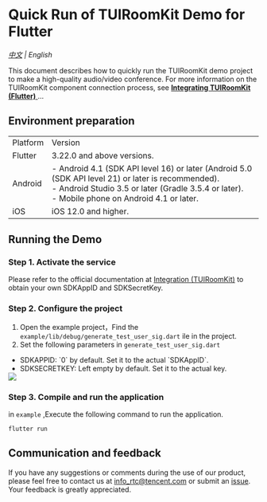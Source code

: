 # Quick Run of TUIRoomKit Demo for Flutter

_[中文](README.zh-CN.md) | English_

This document describes how to quickly run the TUIRoomKit demo project to make a high-quality audio/video conference. For more information on the TUIRoomKit component connection process, see [**Integrating TUIRoomKit (Flutter)** ](https://trtc.io/document/57508)...

## Environment preparation

<table>
<tr>
<td rowspan="1" colSpan="1" >Platform</td>

<td rowspan="1" colSpan="1" >Version</td>
</tr>

<tr>
<td rowspan="1" colSpan="1" >Flutter</td>

<td rowspan="1" colSpan="1" >3.22.0 and above versions.</td>
</tr>

<tr>
<td rowspan="1" colSpan="1" >Android</td>

<td rowspan="1" colSpan="1" >- Android 4.1 (SDK API level 16) or later (Android 5.0 (SDK API level 21) or later is recommended).<br>- Android Studio 3.5 or later (Gradle 3.5.4 or later). <br>- Mobile phone on Android 4.1 or later.</td>
</tr>

<tr>
<td rowspan="1" colSpan="1" >iOS</td>

<td rowspan="1" colSpan="1" >iOS 12.0 and higher.</td>
</tr>
</table>


## Running the Demo

### Step 1. Activate the service
 Please refer to the official documentation at [Integration (TUIRoomKit)](https://trtc.io/document/57508) to obtain your own SDKAppID and SDKSecretKey.

### Step 2. Configure the project

1. Open the example project，Find the `example/lib/debug/generate_test_user_sig.dart` ile in the project.
2. Set the following parameters in `generate_test_user_sig.dart`
<ul style="margin:0"><li/>SDKAPPID: `0` by default. Set it to the actual `SDKAppID`.
<li/>SDKSECRETKEY: Left empty by default. Set it to the actual key.</ul

![](../../Preview/test-user-sig-flutter.png)

### Step 3. Compile and run the application

in `example` ,Execute the following command to run the application.
```
flutter run
```

## Communication and feedback

If you have any suggestions or comments during the use of our product, please feel free to contact us at info_rtc@tencent.com or submit an [issue](https://github.com/tencentyun/TUIRoomKit/issues). Your feedback is greatly appreciated. 
